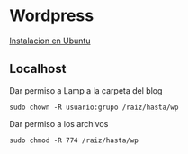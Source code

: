 # Wordpress

[Instalacion en Ubuntu](https://www.digitalocean.com/community/tutorials/como-instalar-wordpress-con-lamp-en-ubuntu-16-04-es)

## Localhost

Dar permiso a Lamp a la carpeta del blog

`sudo chown -R usuario:grupo /raiz/hasta/wp`

Dar permiso a los archivos

`sudo chmod -R 774 /raiz/hasta/wp`